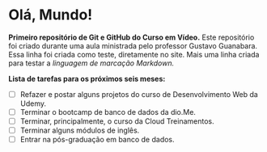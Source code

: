 # Olá, Mundo!
 **Primeiro repositório de Git e GitHub do Curso em Vídeo.**
 Este repositório foi criado durante uma aula ministrada pelo professor Gustavo Guanabara.
 Essa linha foi criada como teste, diretamente no site.
 Mais uma linha criada para testar a *linguagem de marcação Markdown.*

**Lista de tarefas para os próximos seis meses:**
- [ ] Refazer e postar alguns projetos do curso de Desenvolvimento Web da Udemy.
- [ ] Terminar o bootcamp de banco de dados da dio.Me.
- [ ] Terminar, principalmente, o curso da  Cloud Treinamentos.
- [ ] Terminar alguns módulos de inglês.
- [ ] Entrar na pós-graduação em banco de dados.
